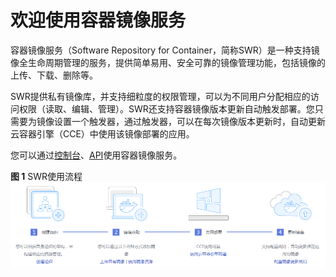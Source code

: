 # 欢迎使用容器镜像服务<a name="swr_01_0009"></a>

容器镜像服务（Software Repository for Container，简称SWR）是一种支持镜像全生命周期管理的服务，提供简单易用、安全可靠的镜像管理功能，包括镜像的上传、下载、删除等。

SWR提供私有镜像库，并支持细粒度的权限管理，可以为不同用户分配相应的访问权限（读取、编辑、管理）。SWR还支持容器镜像版本更新自动触发部署。您只需要为镜像设置一个触发器，通过触发器，可以在每次镜像版本更新时，自动更新云容器引擎（CCE）中使用该镜像部署的应用。

您可以通过[控制台](https://console.huaweicloud.com/swr/?locale=zh-cn#/dashboard)、[API](https://support.huaweicloud.com/api-swr/swr_02_0065.html)使用容器镜像服务。

**图 1**  SWR使用流程<a name="fig158191635144517"></a>  
![](figures/SWR使用流程.png "SWR使用流程")

